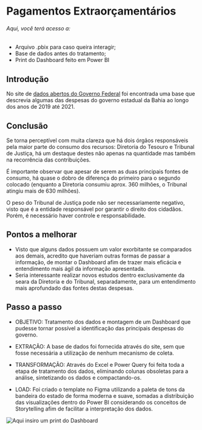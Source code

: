 # Pagamentos Extraorçamentários

###### Aqui, você terá acesso a:
- Arquivo .pbix para caso queira interagir;
- Base de dados antes do tratamento;
- Print do Dashboard feito em Power BI

## Introdução
No site de [dados abertos do Governo Federal](https://dados.gov.br/home) foi encontrada uma base que descrevia algumas das 
despesas do governo estadual da Bahia ao longo dos anos de 2019 até 2021.  

## Conclusão
Se torna perceptível com muita clareza que há dois órgãos responsáveis pela maior parte do consumo dos recursos: Diretoria do Tesouro e Tribunal de Justiça, há um destaque destes não apenas na quantidade mas também na recorrência das contribuições.

É importante observar que apesar de serem as duas principais fontes de consumo, há quase o dobro de diferença do primeiro para o segundo colocado (enquanto a Diretoria consumiu aprox. 360 milhões, o Tribunal atingiu mais de 630 milhões).

O peso do Tribunal de Justiça pode não ser necessariamente negativo, visto que é a entidade responsável por garantir o direito dos cidadãos. Porém, é necessário haver controle e responsabilidade.

## Pontos a melhorar
- Visto que alguns dados possuem um valor exorbitante se comparados aos demais, acredito que haveriam outras formas de passar a informação, de montar o Dashboard afim de trazer mais eficácia e entendimento mais ágil da informação apresentada.
- Seria interessante realizar novos estudos dentro exclusivamente da seara da Diretoria e do Tribunal, separadamente, para um entendimento mais aprofundado das fontes destas despesas.

## Passo a passo
- OBJETIVO: Tratamento dos dados e montagem de um Dashboard que pudesse tornar possível a identificação das principais despesas do governo.

- EXTRAÇÃO: A base de dados foi fornecida através do site, sem que fosse necessária a utilização de nenhum mecanismo de coleta.
- TRANSFORMAÇÃO: Através do Excel e Power Query foi feita toda a etapa de tratamento dos dados, eliminando colunas obsoletas para a análise, sintetizando os dados e compactando-os.
- LOAD: Foi criado o template no Figma utilizando a paleta de tons da bandeira do estado de forma moderna e suave, somadas a distribuição das visualizações dentro do Power BI considerando os conceitos de Storytelling afim de facilitar a interpretação dos dados.

![Aqui insiro um print do Dashboard](https://github.com/BitencourtVitor/bitencourtvitor/blob/main/Pagamentos%20Extraor%C3%A7ament%C3%A1rios%20do%20Governo%20do%20Estado%20da%20Bahia/print%20dashboard%20completo.png)
